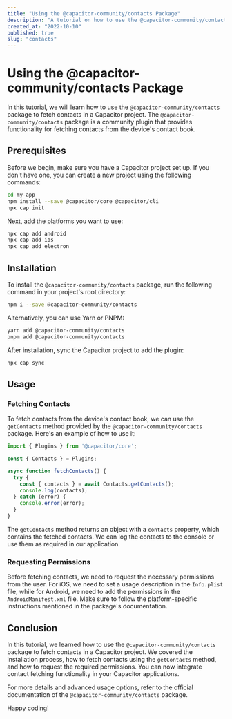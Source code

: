 ```yaml
---
title: "Using the @capacitor-community/contacts Package"
description: "A tutorial on how to use the @capacitor-community/contacts package to fetch contacts in Capacitor"
created_at: "2022-10-10"
published: true
slug: "contacts"
---
```


# Using the @capacitor-community/contacts Package

In this tutorial, we will learn how to use the `@capacitor-community/contacts` package to fetch contacts in a Capacitor project. The `@capacitor-community/contacts` package is a community plugin that provides functionality for fetching contacts from the device's contact book.

## Prerequisites

Before we begin, make sure you have a Capacitor project set up. If you don't have one, you can create a new project using the following commands:

```sh
cd my-app
npm install --save @capacitor/core @capacitor/cli
npx cap init
```

Next, add the platforms you want to use:

```sh
npx cap add android
npx cap add ios
npx cap add electron
```

## Installation

To install the `@capacitor-community/contacts` package, run the following command in your project's root directory:

```sh
npm i --save @capacitor-community/contacts
```

Alternatively, you can use Yarn or PNPM:

```sh
yarn add @capacitor-community/contacts
pnpm add @capacitor-community/contacts
```

After installation, sync the Capacitor project to add the plugin:

```sh
npx cap sync
```

## Usage

### Fetching Contacts

To fetch contacts from the device's contact book, we can use the `getContacts` method provided by the `@capacitor-community/contacts` package. Here's an example of how to use it:

```js
import { Plugins } from '@capacitor/core';

const { Contacts } = Plugins;

async function fetchContacts() {
  try {
    const { contacts } = await Contacts.getContacts();
    console.log(contacts);
  } catch (error) {
    console.error(error);
  }
}
```

The `getContacts` method returns an object with a `contacts` property, which contains the fetched contacts. We can log the contacts to the console or use them as required in our application.

### Requesting Permissions

Before fetching contacts, we need to request the necessary permissions from the user. For iOS, we need to set a usage description in the `Info.plist` file, while for Android, we need to add the permissions in the `AndroidManifest.xml` file. Make sure to follow the platform-specific instructions mentioned in the package's documentation.

## Conclusion

In this tutorial, we learned how to use the `@capacitor-community/contacts` package to fetch contacts in a Capacitor project. We covered the installation process, how to fetch contacts using the `getContacts` method, and how to request the required permissions. You can now integrate contact fetching functionality in your Capacitor applications.

For more details and advanced usage options, refer to the official documentation of the `@capacitor-community/contacts` package.

Happy coding!